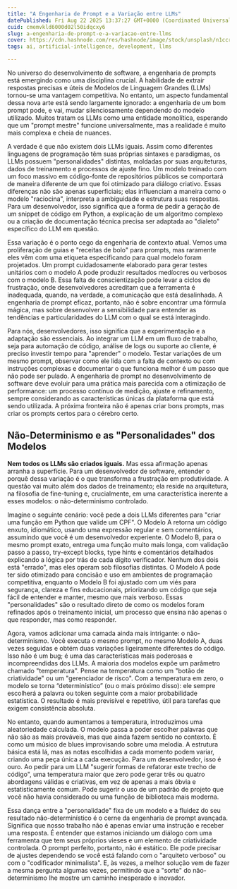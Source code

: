 ```yaml
---
title: "A Engenharia de Prompt e a Variação entre LLMs"
datePublished: Fri Aug 22 2025 13:37:27 GMT+0000 (Coordinated Universal Time)
cuid: cmemvkld6000d02l50idqcxy6
slug: a-engenharia-de-prompt-e-a-variacao-entre-llms
cover: https://cdn.hashnode.com/res/hashnode/image/stock/unsplash/n1ccr-zVG68/upload/7ba02ea295cf69bcb045013b55ee6edf.jpeg
tags: ai, artificial-intelligence, development, llms

---
```


No universo do desenvolvimento de software, a engenharia de prompts está emergindo como uma disciplina crucial. A habilidade de extrair respostas precisas e úteis de Modelos de Linguagem Grandes (LLMs) tornou-se uma vantagem competitiva. No entanto, um aspecto fundamental dessa nova arte está sendo largamente ignorado: a engenharia de um bom prompt pode, e vai, mudar silenciosamente dependendo do modelo utilizado. Muitos tratam os LLMs como uma entidade monolítica, esperando que um "prompt mestre" funcione universalmente, mas a realidade é muito mais complexa e cheia de nuances.

A verdade é que não existem dois LLMs iguais. Assim como diferentes linguagens de programação têm suas próprias sintaxes e paradigmas, os LLMs possuem "personalidades" distintas, moldadas por suas arquiteturas, dados de treinamento e processos de ajuste fino. Um modelo treinado com um foco massivo em código-fonte de repositórios públicos se comportará de maneira diferente de um que foi otimizado para diálogo criativo. Essas diferenças não são apenas superficiais; elas influenciam a maneira como o modelo "raciocina", interpreta a ambiguidade e estrutura suas respostas. Para um desenvolvedor, isso significa que a forma de pedir a geração de um snippet de código em Python, a explicação de um algoritmo complexo ou a criação de documentação técnica precisa ser adaptada ao "dialeto" específico do LLM em questão.

Essa variação é o ponto cego da engenharia de contexto atual. Vemos uma proliferação de guias e "receitas de bolo" para prompts, mas raramente eles vêm com uma etiqueta especificando para qual modelo foram projetados. Um prompt cuidadosamente elaborado para gerar testes unitários com o modelo A pode produzir resultados medíocres ou verbosos com o modelo B. Essa falta de conscientização pode levar a ciclos de frustração, onde desenvolvedores acreditam que a ferramenta é inadequada, quando, na verdade, a comunicação que está desalinhada. A engenharia de prompt eficaz, portanto, não é sobre encontrar uma fórmula mágica, mas sobre desenvolver a sensibilidade para entender as tendências e particularidades do LLM com o qual se está interagindo.

Para nós, desenvolvedores, isso significa que a experimentação e a adaptação são essenciais. Ao integrar um LLM em um fluxo de trabalho, seja para automação de código, análise de logs ou suporte ao cliente, é preciso investir tempo para "aprender" o modelo. Testar variações de um mesmo prompt, observar como ele lida com a falta de contexto ou com instruções complexas e documentar o que funciona melhor é um passo que não pode ser pulado. A engenharia de prompt no desenvolvimento de software deve evoluir para uma prática mais parecida com a otimização de performance: um processo contínuo de medição, ajuste e refinamento, sempre considerando as características únicas da plataforma que está sendo utilizada. A próxima fronteira não é apenas criar bons prompts, mas criar os prompts certos para o cérebro certo.

## Não-Determinismo e as "Personalidades" dos Modelos

**Nem todos os LLMs são criados iguais.** Mas essa afirmação apenas arranha a superfície. Para um desenvolvedor de software, entender o porquê dessa variação é o que transforma a frustração em produtividade. A questão vai muito além dos dados de treinamento; ela reside na arquitetura, na filosofia de fine-tuning e, crucialmente, em uma característica inerente a esses modelos: o não-determinismo controlado.

Imagine o seguinte cenário: você pede a dois LLMs diferentes para "criar uma função em Python que valide um CPF". O Modelo A retorna um código enxuto, idiomático, usando uma expressão regular e sem comentários, assumindo que você é um desenvolvedor experiente. O Modelo B, para o mesmo prompt exato, entrega uma função muito mais longa, com validação passo a passo, try-except blocks, type hints e comentários detalhados explicando a lógica por trás de cada dígito verificador. Nenhum dos dois está "errado", mas eles operam sob filosofias distintas. O Modelo A pode ter sido otimizado para concisão e uso em ambientes de programação competitiva, enquanto o Modelo B foi ajustado com um viés para segurança, clareza e fins educacionais, priorizando um código que seja fácil de entender e manter, mesmo que mais verboso. Essas "personalidades" são o resultado direto de como os modelos foram refinados após o treinamento inicial, um processo que ensina não apenas o que responder, mas como responder.

Agora, vamos adicionar uma camada ainda mais intrigante: o não-determinismo. Você executa o mesmo prompt, no mesmo Modelo A, duas vezes seguidas e obtém duas variações ligeiramente diferentes do código. Isso não é um bug; é uma das características mais poderosas e incompreendidas dos LLMs. A maioria dos modelos expõe um parâmetro chamado "temperatura". Pense na temperatura como um "botão de criatividade" ou um "gerenciador de risco". Com a temperatura em zero, o modelo se torna “determinístico” (ou o mais próximo disso): ele sempre escolherá a palavra ou token seguinte com a maior probabilidade estatística. O resultado é mais previsível e repetitivo, útil para tarefas que exigem consistência absoluta.

No entanto, quando aumentamos a temperatura, introduzimos uma aleatoriedade calculada. O modelo passa a poder escolher palavras que não são as mais prováveis, mas que ainda fazem sentido no contexto. É como um músico de blues improvisando sobre uma melodia. A estrutura básica está lá, mas as notas escolhidas a cada momento podem variar, criando uma peça única a cada execução. Para um desenvolvedor, isso é ouro. Ao pedir para um LLM "sugerir formas de refatorar este trecho de código", uma temperatura maior que zero pode gerar três ou quatro abordagens válidas e criativas, em vez de apenas a mais óbvia e estatisticamente comum. Pode sugerir o uso de um padrão de projeto que você não havia considerado ou uma função de biblioteca mais moderna.

Essa dança entre a "personalidade" fixa de um modelo e a fluidez do seu resultado não-determinístico é o cerne da engenharia de prompt avançada. Significa que nosso trabalho não é apenas enviar uma instrução e receber uma resposta. É entender que estamos iniciando um diálogo com uma ferramenta que tem seus próprios vieses e um elemento de criatividade controlada. O prompt perfeito, portanto, não é estático. Ele pode precisar de ajustes dependendo se você está falando com o "arquiteto verboso" ou com o "codificador minimalista". E, às vezes, a melhor solução vem de fazer a mesma pergunta algumas vezes, permitindo que a "sorte" do não-determinismo lhe mostre um caminho inesperado e inovador.